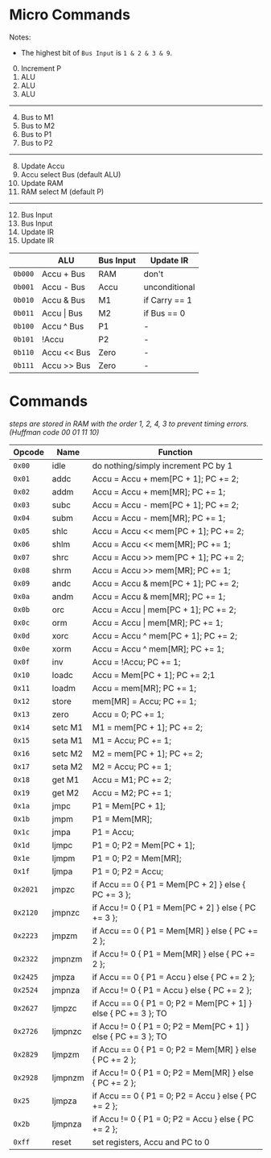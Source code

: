 # Micro Commands

Notes:

- The highest bit of `Bus Input` is `1 & 2 & 3 & 9`.

0. Increment P
1. ALU
2. ALU
3. ALU
---
4. Bus to M1
5. Bus to M2
6. Bus to P1
7. Bus to P2
---
8. Update Accu
9. Accu select Bus (default ALU)
10. Update RAM
11. RAM select M (default P)
---
12. Bus Input
13. Bus Input
14. Update IR
15. Update IR

|           | ALU           | Bus Input | Update IR     |
| --------- | ------------- | --------- | ------------- |
| `0b000`   | Accu + Bus    | RAM       | don't         |
| `0b001`   | Accu - Bus    | Accu      | unconditional |
| `0b010`   | Accu & Bus    | M1        | if Carry == 1 |
| `0b011`   | Accu \| Bus   | M2        | if Bus == 0   |
| `0b100`   | Accu ^ Bus    | P1        | -             |
| `0b101`   | !Accu         | P2        | -             |
| `0b110`   | Accu << Bus   | Zero      | -             |
| `0b111`   | Accu >> Bus   | Zero      | -             |

# Commands

*steps are stored in RAM with the order 1, 2, 4, 3 to prevent timing errors. (Huffman code 00 01 11 10)*

| Opcode   | Name     | Function                                                      |
| -------- | -------- | ------------------------------------------------------------- |
| `0x00`   | idle     | do nothing/simply increment PC by 1                           |
| `0x01`   | addc     | Accu = Accu + mem[PC + 1]; PC += 2;                           |
| `0x02`   | addm     |Accu = Accu + mem[MR]; PC += 1;                                |
| `0x03`   | subc     | Accu = Accu - mem[PC + 1]; PC += 2;                           |
| `0x04`   | subm     | Accu = Accu - mem[MR]; PC += 1;                               |
| `0x05`   | shlc     | Accu = Accu << mem[PC + 1]; PC += 2;                          |
| `0x06`   | shlm     | Accu = Accu << mem[MR]; PC += 1;                              |
| `0x07`   | shrc     | Accu = Accu >> mem[PC + 1]; PC += 2;                          |
| `0x08`   | shrm     | Accu = Accu >> mem[MR]; PC += 1;                              |
| `0x09`   | andc     | Accu = Accu & mem[PC + 1]; PC += 2;                           |
| `0x0a`   | andm     | Accu = Accu & mem[MR]; PC += 1;                               |
| `0x0b`   | orc      | Accu = Accu \| mem[PC + 1]; PC += 2;                          |
| `0x0c`   | orm      | Accu = Accu \| mem[MR]; PC += 1;                              |
| `0x0d`   | xorc     | Accu = Accu ^ mem[PC + 1]; PC += 2;                           |
| `0x0e`   | xorm     | Accu = Accu ^ mem[MR]; PC += 1;                               |
| `0x0f`   | inv      | Accu = !Accu; PC += 1;                                        |
| `0x10`   | loadc    | Accu = Mem[PC + 1]; PC += 2;1                                 |
| `0x11`   | loadm    | Accu = mem[MR]; PC += 1;                                      |
| `0x12`   | store    | mem[MR] = Accu; PC += 1;                                      |
| `0x13`   | zero     | Accu = 0; PC += 1;                                            |
| `0x14`   | setc M1  | M1 = mem[PC + 1]; PC += 2;                                    |
| `0x15`   | seta M1  | M1 = Accu; PC += 1;                                           |
| `0x16`   | setc M2  | M2 = mem[PC + 1]; PC += 2;                                    |
| `0x17`   | seta M2  | M2 = Accu; PC += 1;                                           |
| `0x18`   | get M1   | Accu = M1; PC += 2;                                           |
| `0x19`   | get M2   | Accu = M2; PC += 1;                                           |
| `0x1a`   | jmpc     | P1 = Mem[PC + 1];                                             |
| `0x1b`   | jmpm     | P1 = Mem[MR];                                                 |
| `0x1c`   | jmpa     | P1 = Accu;                                                    |
| `0x1d`   | ljmpc    | P1 = 0; P2 = Mem[PC + 1];                                     |
| `0x1e`   | ljmpm    | P1 = 0; P2 = Mem[MR];                                         |
| `0x1f`   | ljmpa    | P1 = 0; P2 = Accu;                                            |
| `0x2021` | jmpzc    | if Accu == 0 { P1 = Mem[PC + 2] } else { PC += 3 };           |
| `0x2120` | jmpnzc   | if Accu != 0 { P1 = Mem[PC + 2] } else { PC += 3 };           |
| `0x2223` | jmpzm    | if Accu == 0 { P1 = Mem[MR] } else { PC += 2 };               |
| `0x2322` | jmpnzm   | if Accu != 0 { P1 = Mem[MR] } else { PC += 2 };               |
| `0x2425` | jmpza    | if Accu == 0 { P1 = Accu } else { PC += 2 };                  |
| `0x2524` | jmpnza   | if Accu != 0 { P1 = Accu } else { PC += 2 };                  |
| `0x2627` | ljmpzc   | if Accu == 0 { P1 = 0; P2 = Mem[PC + 1] } else { PC += 3 }; TO|
| `0x2726` | ljmpnzc  | if Accu != 0 { P1 = 0; P2 = Mem[PC + 1] } else { PC += 3 }; TO|
| `0x2829` | ljmpzm   | if Accu == 0 { P1 = 0; P2 = Mem[MR] } else { PC += 2 };       |
| `0x2928` | ljmpnzm  | if Accu != 0 { P1 = 0; P2 = Mem[MR] } else { PC += 2 };       |
| `0x25`   | ljmpza   | if Accu == 0 { P1 = 0; P2 = Accu } else { PC += 2 };          |
| `0x2b`   | ljmpnza  | if Accu != 0 { P1 = 0; P2 = Accu } else { PC += 2 };          |
| `0xff`   | reset    | set registers, Accu and PC to 0                               |